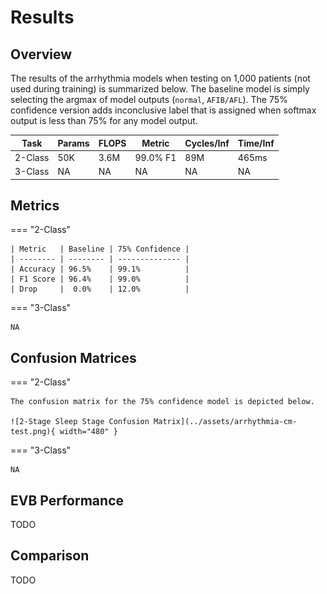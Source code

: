 # Results

## <span class="sk-h2-span">Overview</span>

The results of the arrhythmia models when testing on 1,000 patients (not used during training) is summarized below. The baseline model is simply selecting the argmax of model outputs (`normal`, `AFIB/AFL`). The 75% confidence version adds inconclusive label that is assigned when softmax output is less than 75% for any model output.

| Task           | Params   | FLOPS   | Metric     | Cycles/Inf | Time/Inf   |
| -------------- | -------- | ------- | ---------- | ---------- | ---------- |
| 2-Class        | 50K      | 3.6M    | 99.0% F1   | 89M        | 465ms      |
| 3-Class        | NA       | NA      | NA         | NA         | NA         |


## <span class="sk-h2-span">Metrics</span>

=== "2-Class"

    | Metric   | Baseline | 75% Confidence |
    | -------- | -------- | -------------- |
    | Accuracy | 96.5%    | 99.1%          |
    | F1 Score | 96.4%    | 99.0%          |
    | Drop     |  0.0%    | 12.0%          |

=== "3-Class"

    NA

## <span class="sk-h2-span">Confusion Matrices</span>

=== "2-Class"

    The confusion matrix for the 75% confidence model is depicted below.

    ![2-Stage Sleep Stage Confusion Matrix](../assets/arrhythmia-cm-test.png){ width="480" }

=== "3-Class"

    NA

## <span class="sk-h2-span">EVB Performance</span>

TODO

## <span class="sk-h2-span">Comparison</span>

TODO
